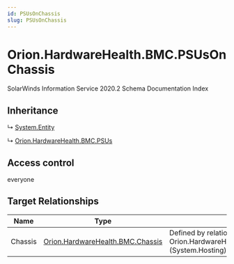 ```yaml
---
id: PSUsOnChassis
slug: PSUsOnChassis
---
```


# Orion.HardwareHealth.BMC.PSUsOnChassis

SolarWinds Information Service 2020.2 Schema Documentation Index

## Inheritance

↳ [System.Entity](./../System/Entity)

↳ [Orion.HardwareHealth.BMC.PSUs](./../Orion.HardwareHealth.BMC/PSUs)

## Access control

everyone

## Target Relationships

| Name | Type | Notes |
| ------ | ------ | ------ |
| Chassis | [Orion.HardwareHealth.BMC.Chassis](./../Orion.HardwareHealth.BMC/Chassis) | Defined by relationship Orion.HardwareHealth.BMC.ChassisHostsPSUs (System.Hosting) |

